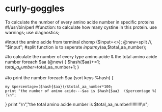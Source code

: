 # curly-goggles
To calculate the number of every amino acide number in specific proteins
#!/usr/bin/perl
#function: to calculate how many cystine in this protein.
use warnings;
use diagnostics;

#input the amino acide from terminal
chomp ($input=<>);
@new=split //, "$input"; #split function is to seperate $input
my (%hash,$aa,$total_aa_number);

#to calculate the number of every type amino acide & the total amino acide number
foreach $aa (@new) {
	$hash{$aa}+=1;
	$total_aa_number=$total_aa_number+1;
}

#to print the number 
foreach $aa (sort keys %hash) {
	
	my $percentage=($hash{$aa})/$total_aa_number*100;
	print "the number of amino acide---$aa is $hash{$aa}  ($percentage %) !\n";
}
print "\n","the total amino acide number is $total_aa_number!!!!!!!!!\n";







